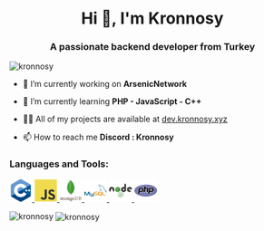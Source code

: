 <h1 align="center">Hi 👋, I'm Kronnosy</h1>
<h3 align="center">A passionate backend developer from Turkey</h3>

<p align="left"> <img src="https://komarev.com/ghpvc/?username=kronnosy&label=Profile%20views&color=0e75b6&style=flat-square" alt="kronnosy" /> </p>

- 🔭 I’m currently working on **ArsenicNetwork**

- 🌱 I’m currently learning **PHP - JavaScript - C++**

- 👨‍💻 All of my projects are available at [dev.kronnosy.xyz](dev.kronnosy.xyz)

- 📫 How to reach me **Discord : Kronnosy**

<h3 align="left">Languages and Tools:</h3>
<p align="left"> <a href="https://www.w3schools.com/cpp/" target="_blank" rel="noreferrer"> <img src="https://raw.githubusercontent.com/devicons/devicon/master/icons/cplusplus/cplusplus-original.svg" alt="cplusplus" width="40" height="40"/> </a> <a href="https://developer.mozilla.org/en-US/docs/Web/JavaScript" target="_blank" rel="noreferrer"> <img src="https://raw.githubusercontent.com/devicons/devicon/master/icons/javascript/javascript-original.svg" alt="javascript" width="40" height="40"/> </a> <a href="https://www.mongodb.com/" target="_blank" rel="noreferrer"> <img src="https://raw.githubusercontent.com/devicons/devicon/master/icons/mongodb/mongodb-original-wordmark.svg" alt="mongodb" width="40" height="40"/> </a> <a href="https://www.mysql.com/" target="_blank" rel="noreferrer"> <img src="https://raw.githubusercontent.com/devicons/devicon/master/icons/mysql/mysql-original-wordmark.svg" alt="mysql" width="40" height="40"/> </a> <a href="https://nodejs.org" target="_blank" rel="noreferrer"> <img src="https://raw.githubusercontent.com/devicons/devicon/master/icons/nodejs/nodejs-original-wordmark.svg" alt="nodejs" width="40" height="40"/> </a> <a href="https://www.php.net" target="_blank" rel="noreferrer"> <img src="https://raw.githubusercontent.com/devicons/devicon/master/icons/php/php-original.svg" alt="php" width="40" height="40"/> </a> </p>

<p><img align="left" src="https://github-readme-stats.vercel.app/api/top-langs?username=kronnosy&show_icons=true&theme=dark&locale=en&layout=compact" alt="kronnosy" /></p>

<p>&nbsp;<img align="center" src="https://github-readme-stats.vercel.app/api?username=kronnosy&show_icons=true&theme=dark&locale=en" alt="kronnosy" /></p>
